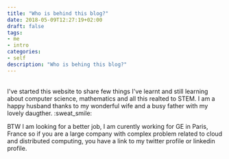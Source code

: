 ```yaml
---
title: "Who is behind this blog?"
date: 2018-05-09T12:27:19+02:00
draft: false
tags:
- me
- intro
categories:
- self
description: "Who is behing this blog?"
---
```


<br>
I've started this website to share few things I've learnt and still learning about computer science, mathematics and all this realted to STEM. I am a happy husband thanks to my wonderful wife and a busy father with my lovely daugther.
:sweat_smile:

BTW I am looking for a better job, I am curently working for GE in Paris, France so if you are a large company with complex problem related to cloud and distributed computing, you have a link to my twitter profile or linkedin profile.
